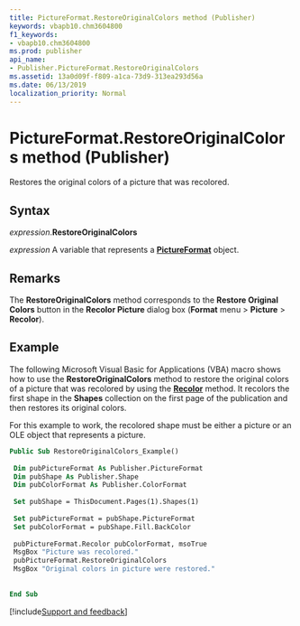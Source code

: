 ```yaml
---
title: PictureFormat.RestoreOriginalColors method (Publisher)
keywords: vbapb10.chm3604800
f1_keywords:
- vbapb10.chm3604800
ms.prod: publisher
api_name:
- Publisher.PictureFormat.RestoreOriginalColors
ms.assetid: 13a0d09f-f809-a1ca-73d9-313ea293d56a
ms.date: 06/13/2019
localization_priority: Normal
---
```



# PictureFormat.RestoreOriginalColors method (Publisher)

Restores the original colors of a picture that was recolored.


## Syntax

_expression_.**RestoreOriginalColors**

_expression_ A variable that represents a **[PictureFormat](Publisher.PictureFormat.md)** object.


## Remarks

The **RestoreOriginalColors** method corresponds to the **Restore Original Colors** button in the **Recolor Picture** dialog box (**Format** menu > **Picture** > **Recolor**).


## Example

The following Microsoft Visual Basic for Applications (VBA) macro shows how to use the **RestoreOriginalColors** method to restore the original colors of a picture that was recolored by using the **[Recolor](Publisher.PictureFormat.Recolor.md)** method. It recolors the first shape in the **Shapes** collection on the first page of the publication and then restores its original colors.

For this example to work, the recolored shape must be either a picture or an OLE object that represents a picture.

```vb
Public Sub RestoreOriginalColors_Example() 
 
 Dim pubPictureFormat As Publisher.PictureFormat 
 Dim pubShape As Publisher.Shape 
 Dim pubColorFormat As Publisher.ColorFormat 
 
 Set pubShape = ThisDocument.Pages(1).Shapes(1) 
 
 Set pubPictureFormat = pubShape.PictureFormat 
 Set pubColorFormat = pubShape.Fill.BackColor 
 
 pubPictureFormat.Recolor pubColorFormat, msoTrue 
 MsgBox "Picture was recolored." 
 pubPictureFormat.RestoreOriginalColors 
 MsgBox "Original colors in picture were restored." 
 
 
End Sub
```

[!include[Support and feedback](~/includes/feedback-boilerplate.md)]